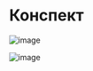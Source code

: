 # Конспект

![image](https://user-images.githubusercontent.com/42892348/221775760-d60366c5-9995-4bf1-9664-31e99955840c.png)


![image](https://user-images.githubusercontent.com/42892348/221778300-737bca79-ff60-403c-bb78-ac3f2349fc35.png)

